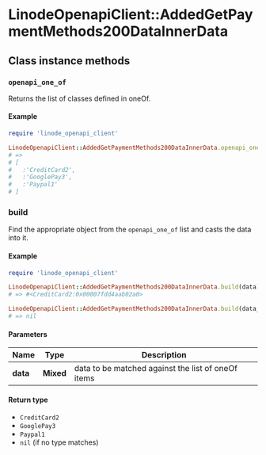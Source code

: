 # LinodeOpenapiClient::AddedGetPaymentMethods200DataInnerData

## Class instance methods

### `openapi_one_of`

Returns the list of classes defined in oneOf.

#### Example

```ruby
require 'linode_openapi_client'

LinodeOpenapiClient::AddedGetPaymentMethods200DataInnerData.openapi_one_of
# =>
# [
#   :'CreditCard2',
#   :'GooglePay3',
#   :'Paypal1'
# ]
```

### build

Find the appropriate object from the `openapi_one_of` list and casts the data into it.

#### Example

```ruby
require 'linode_openapi_client'

LinodeOpenapiClient::AddedGetPaymentMethods200DataInnerData.build(data)
# => #<CreditCard2:0x00007fdd4aab02a0>

LinodeOpenapiClient::AddedGetPaymentMethods200DataInnerData.build(data_that_doesnt_match)
# => nil
```

#### Parameters

| Name | Type | Description |
| ---- | ---- | ----------- |
| **data** | **Mixed** | data to be matched against the list of oneOf items |

#### Return type

- `CreditCard2`
- `GooglePay3`
- `Paypal1`
- `nil` (if no type matches)

